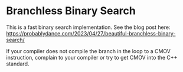 # Branchless Binary Search

This is a fast binary search implementation. See the blog post here: https://probablydance.com/2023/04/27/beautiful-branchless-binary-search/

If your compiler does not compile the branch in the loop to a CMOV instruction, complain to your compiler or try to get CMOV into the C++ standard.
